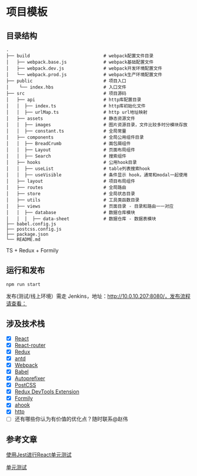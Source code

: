 # 项目模板

## 目录结构

```
.
├── build                            # webpack配置文件目录
│   ├── webpack.base.js              # webpack基础配置文件
│   ├── webpack.dev.js               # webpack开发环境配置文件
│   └── webpack.prod.js              # webpack生产环境配置文件
├── public                           # 项目入口
│    └── index.hbs                   # 入口文件
├── src                              # 项目源码
│   ├── api                          # http库配置目录
│   │  ├── index.ts                  # http库初始化文件
│   │  ├── urlMap.ts                 # http url地址映射
│   ├── assets                       # 静态资源文件
│   │  ├── images                    # 图片资源目录，文件比较多时分模块存放
│   │  ├── constant.ts               # 全局常量
│   ├── components                   # 全局公用组件目录
│   │  ├── BreadCrumb                # 面包屑组件
│   │  ├── Layout                    # 页面布局组件
│   │  ├── Search                    # 搜索组件
│   ├── hooks                        # 公用hook目录
│   │  ├── useList                   # table列表搜索hook
│   │  ├── useVisible                # 条件显示 hook，通常和modal一起使用
│   ├── layout                       # 项目布局组件
│   ├── routes                       # 全局路由
│   ├── store                        # 全局状态目录
│   ├── utils                        # 工具类函数目录
│   ├── views                        # 页面目录 - 目录和路由一一对应
│   │  ├── database                  # 数据仓库模块
│   │  │  ├── data-sheet             # 数据仓库 - 数据表模块
├── babel.config.js
├── postcss.config.js
├── package.json
└── README.md
```

TS + Redux + Formily

## 运行和发布

```
npm run start
```

发布(测试/线上环境）需走 Jenkins，地址：http://10.0.10.207:8080/，发布流程请查看：

## 涉及技术栈

- [x] [React](https://reactjs.org/)
- [x] [React-router](https://reacttraining.com/react-router/)
- [x] [Redux](https://github.com/reactjs/redux)
- [x] [antd](https://ant.design/index-cn)
- [x] [Webpack](https://webpack.github.io)
- [x] [Babel](https://babeljs.io/)
- [x] [Autoprefixer](https://github.com/postcss/autoprefixer)
- [x] [PostCSS](https://github.com/postcss/postcss)
- [x] [Redux DevTools Extension](https://github.com/zalmoxisus/redux-devtools-extension)
- [x] [Formily](https://formilyjs.org/#/0yTeT0/8MsesjHa)
- [x] [ahook](https://github.com/akun/ahook)
- [x] [http](https://esc-ui.netlify.app/#/http)
- [ ] 还有哪些你认为有价值的优化点？随时联系@赵伟

## 参考文章

[使用Jest进行React单元测试](https://juejin.im/post/5b6c39bde51d45195c079d62)

[单元测试](https://www.yuque.com/ant-design/course/unittest)

